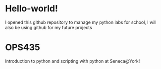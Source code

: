 # Hello-world!
I opened this github repository to manage my python labs for school, I will also be using github for my future projects

# OPS435
Introduction to python and scripting with python at Seneca@York!

